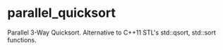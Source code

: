 # parallel_quicksort
Parallel 3-Way Quicksort. Alternative to C++11 STL's std::qsort, std::sort functions.

